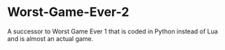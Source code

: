 # Worst-Game-Ever-2
A successor to Worst Game Ever 1 that is coded in Python instead of Lua and is almost an actual game.
